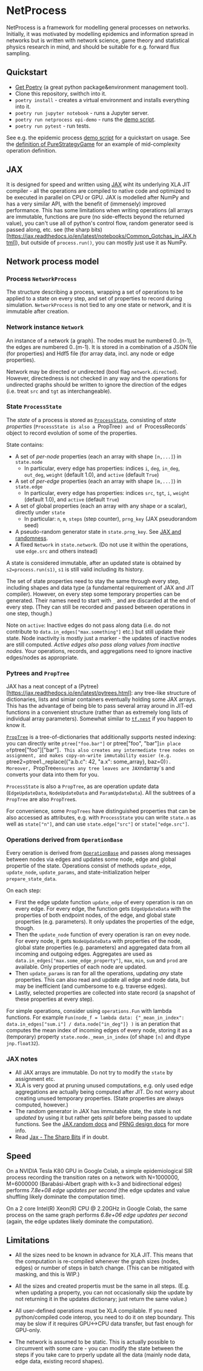 # NetProcess

NetProcess is a framework for modelling general processes on networks. Initially, it was motivated by modelling epidemics and information spread in networks but is written with network science, game theory and statistical physics research in mind, and should be suitable for e.g. forward flux sampling.

## Quickstart

* [Get Poetry](https://python-poetry.org/docs/#installation) (a great python package&environment management tool).
* Clone this repository, swithch into it.
* `poetry install` - creates a virtual environment and installs everything into it.
* `poetry run jupyter notebook` - runs a Jupyter server.
* `poetry run netprocess epi-demo` - runs the [demo script](https://github.com/gavento/netprocess/blob/master/netprocess/scripts/epi_demo.py).
* `poetry run pytest` - run tests.

See e.g. the epidemic process [demo script](https://github.com/gavento/netprocess/blob/master/netprocess/scripts/epi_demo.py) for a quickstart on usage. See the [definition of PureStrategyGame](https://github.com/gavento/netprocess/blob/master/netprocess/games/games.py) for an example of mid-complexity operation definition.

## JAX

It is designed for speed and written using [JAX](https://jax.readthedocs.io/en/latest/) wiht its underlying XLA JIT compiler - all the operations are compiled to native code and optimized to be executed in parallel on CPU or GPU. JAX is modelled after NumPy and has a very similar API, with the benefit of (immensely) improved performance. This has some limitations when writing operations (all arrays are immutable, functions are pure (no side-effects beyond the returned value), you can't use all of python's control flow, random generator seed is passed along, etc. see (the sharp bits)[https://jax.readthedocs.io/en/latest/notebooks/Common_Gotchas_in_JAX.html]), but outside of `process.run()`, you can mostly just use it as NumPy.

## Network process model

### Process `NetworkProcess`

The structure describing a process, wrapping a set of operations to be applied to a state on every step, and set of properties to record during simulation.
`NetworkProcess` is not tied to any one state or network, and it is immutable after creation.

### Network instance `Network`

An instance of a network (a graph). The nodes must be numbered 0..(n-1), the edges are numbered 0..(m-1).
It is stored in a combination of a JSON file (for properties) and Hdf5 file (for array data, incl. any node or edge properties).

Network may be directed or undirected (bool flag `network.directed`). However, directedness is not checked in any way and the operations for undirected graphs should be written to ignore the direction of the edges (i.e. treat `src` and `tgt` as interchangeable).

### State `ProcessState`

The *state* of a process is stored as [`ProcessState`](https://github.com/gavento/netprocess/blob/master/netprocess/network_process/state.py), consisting of _state properties_ (`ProcessState is also a `PropTree`) and of `ProcessRecords` object to record evolution of some of the properties.

State contains:
* A set of _per-node_ properties (each an array with shape `[n,...]`) in `state.node`
  * In particular, every edge has properties: indices `i`, `deg`, `in_deg`, `out_deg`, `weight` (default 1.0), and `active` (default `True`)
* A set of _per-edge_ properties (each an array with shape `[m,...]`) in `state.edge`
  * In particular, every edge has properties: indices `src`, `tgt`, `i`, `weight` (default 1.0), and `active` (default `True`)
* A set of global properties (each an array with any shape or a scalar), directly under `state`
  * In particular: `n`, `m`, `steps` (step counter), `prng_key` (JAX pseudorandom seed)
* A pseudo-random generator state in `state.prng_key`. See [JAX and randomness](https://jax.readthedocs.io/en/latest/jax.random.html).
* A fixed `Network` in `state.network`. (Do not use it within the operations, use `edge.src` and others instead)

A state is considered immutable, after an updated state is obtained by `s2=process.run(s1)`, `s1` is still valid including its history.

The set of state properties need to stay the same through every step, including shapes and data type (a fundamental requirement of JAX and JIT compiler). However, on every step some temporary properties can be generated. Their names need to start with `_` and are discarded at the end of every step. (They can still be recorded and passed between operations in one step, though.)

Note on `active`: Inactive edges do not pass along data (i.e. do not contribute to `data.in_edges["max.something"]` etc.) but still update their state. Node inactivity is mostly just a marker - the updates of inactive nodes are still computed. *Active edges also pass along values from inactive nodes.* Your operations, records, and aggregations need to ignore inactive edges/nodes as appropriate.

### Pytrees and `PropTree`

JAX has a neat concept of a (Pytree)[https://jax.readthedocs.io/en/latest/pytrees.html]: any tree-like structure of dictionaries, lists and simiar containers eventually holding some JAX arrays. This has the advantage of being ble to pass several array around in JIT-ed functions in a convenient structure (rather than as extremely long lists of individual array parameters). Somewhat similar to [`tf.nest`](https://www.tensorflow.org/api_docs/python/tf/nest) if you happen to know it.

[`PropTree`](https://github.com/gavento/netprocess/blob/master/netprocess/utils/prop_tree.py) is a tree-of-dictionaries that additionally supports nested indexing: you can directly write `ptree["foo.bar"]` or ptree["foo", "bar"]` in place of `ptree["foo"]["bar"]`. This also creates any intermediate tree nodes on assignment, and makes copy-on-write immutability easier (e.g. `ptree2=ptree1._replace({"a.b.c": 42, "a.x": some_array}, baz=0)`). Moreover, `PropTree` ensures any tree leaves are JAX `ndarray`s and converts your data into them for you.

`ProcessState` is also a `PropTree`, as are operation update data (`EdgeUpdateData`, `NodeUpdateData` and `ParamUpdateData`). All the subtrees of a `PropTree` are also `PropTree`s.

For convenience, some `PropTrees` have distinguished properties that can be also accessed as attributes, e.g. with `ProcessState` you can write `state.n` as well as `state["n"]`, and can use `state.edge["src"]` or `state["edge.src"]`.

### Operations derived from `OperationBase`

Every oeration is derived from [`OperationBase`](https://github.com/gavento/netprocess/blob/master/netprocess/network_process/operation.py) and passes along messages between nodes via edges and updates some node, edge and global propertie of the state. Operations consist of methods `update_edge`, `update_node`, `update_params`, and state-initialization helper `prepare_state_data`.

On each step:

* First the edge update function `update_edge` of every operation is ran on every edge. For every edge, the function gets `EdgeUpdateData` with the properties of both endpoint nodes, of the edge, and global state properties (e.g. parameters). It only updates the properties of the edge, though.
* Then the `update_node` function of every operation is ran on evey node. For every node, it gets `NodeUpdateData` with properties of the node, global state properties (e.g. parameters) and aggregated data from all incoming and outgoing edges. Aggregates are used as `data.in_edges["max.some_edge_property"]`, `max`, `min`, `sum` and `prod` are available. Only properties of each node are updated.
* Then `update_params` is ran for all the operations, updating _any_ state properties. This can also read and update all edge and node data, but may be inefficient (and cumbersome to e.g. traverse edges).
* Lastly, selected properties are collected into state record (a snapshot of these properties at every step).

For simple operations, consider using `operations.Fun` with lambda functions. For example `Fun(node_f = lambda data: {"_mean_in_index": data.in_edges["sum.i"] / data.node["in_deg"]} )` is an peration that computes the mean index of incoming edges of every node, storing it as a (temporary) property `state.node._mean_in_index` (of shape `[n]` and dtype `jnp.float32`).

### JAX notes

* All JAX arrays are immutable. Do not try to modify the `state` by assignment etc.
* XLA is very good at pruning unused computations, e.g. only used edge aggregations are actually being computed after JIT. Do not worry about creating unused temporary properties. (State properties are always computed, however.)
* The random generator in JAX has immutable state, the state is not *updated* by using it but rather gets *split* before being passed to update functions. See the [JAX.random docs](https://jax.readthedocs.io/en/latest/jax.random.html) and [PRNG design docs](https://github.com/google/jax/blob/master/design_notes/prng.md) for more info.
* Read [Jax - The Sharp Bits](https://jax.readthedocs.io/en/latest/notebooks/Common_Gotchas_in_JAX.html) if in doubt.

## Speed

On a NVIDIA Tesla K80 GPU in Google Colab, a simple epidemiological SIR process recording the transition rates on a network with N=1000000, M=6000000 (Barabási-Albert graph with k=3 and bidirectional edges) performs *7.8e+08 edge updates per second* (the edge updates and value shuffling likely dominate the computation time).

On a 2 core Intel(R) Xeon(R) CPU @ 2.20GHz in Google Colab, the same process on the same graph performs *6.8e+06 edge updates per second* (again, the edge updates likely dominate the computation).


## Limitations

* All the sizes need to be known in advance for XLA JIT. This means that the computation is re-compiled whenever the graph sizes (nodes, edges) or number of steps in batch change.
(This can be mitigated with masking, and this is WIP.)

* All the sizes and created propertis must be the same in all steps. (E.g. when updating a property, you can not occasionally skip the update by not returning it in the updates dictionary; just return the same value.)

* All user-defined operations must be XLA compilable. If you need python/compiled code interop, you need to do it on step boundary. This may be slow if it requires GPU<->CPU data transfer, but fast enough for GPU-only.

* The network is assumed to be static. This is actually possible to circumvent with some care - you can modify the state between the steps if you take care to prperly update all the data (mainly node data, edge data, existing record shapes).
